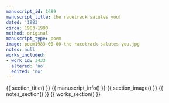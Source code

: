 ```yaml
---
manuscript_id: 1689
manuscript_title: the racetrack salutes you!
dated: '1983'
circa: 1983-1990
method: original
manuscript_type: poem
image: poem1983-00-00-the-racetrack-salutes-you.jpg
notes: null
works_included:
- work_id: 3433
  altered: 'no'
  edited: 'no'
---
```


{{ section_title() }}
{{ manuscript_info() }}
{{ section_image() }}
{{ notes_section() }}
{{ works_section() }}

